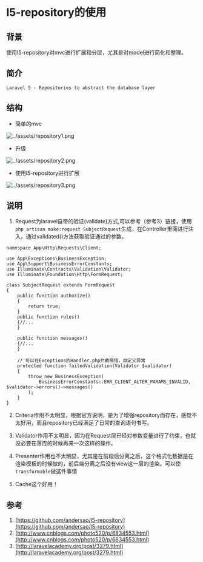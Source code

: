 # l5-repository的使用
## 背景

使用l5-repository对mvc进行扩展和分层，尤其是对model进行简化和整理。

## 简介

```
Laravel 5 - Repositories to abstract the database layer
```

## 结构

* 简单的mvc

![../assets/repository1.png](../assets/repository1.png)

* 升级

![../assets/repository2.png](../assets/repository2.png)

* 使用l5-repository进行扩展

![../assets/repository3.png](../assets/repository3.png)

## 说明

1. Request为laravel自带的验证(validate)方式,可以参考（参考3）链接，使用`php artisan make:request SubjectRequest`生成，在Controller里面进行注入，通过validated()方法获取验证通过的参数。

```
namespace App\Http\Requests\Client;

use App\Exceptions\BusinessException;
use App\Support\BusinessErrorConstants;
use Illuminate\Contracts\Validation\Validator;
use Illuminate\Foundation\Http\FormRequest;

class SubjectRequest extends FormRequest
{
    public function authorize()
    {
        return true;
    }
    public function rules()
    {//...
    }

    public function messages()
    {//...
    }
    
    // 可以在Exceptions的Handler.php拦截报错，自定义异常
    protected function failedValidation(Validator $validator)
    {
        throw new BusinessException(
            BusinessErrorConstants::ERR_CLIENT_ALTER_PARAMS_INVALID, $validator->errors()->messages()
        );
    }
}
```

2. Criteria作用不太明显，根据官方说明，是为了增强repository而存在，感觉不太好用，而且repository已经满足了日常的查询语句书写。

3. Validator作用不太明显，因为在Request层已经对参数变量进行了约束，也就没必要在落库的时候再来一次这样的操作。

4. Presenter作用也不太明显，尤其是在前段后分离之后，这个格式化数据是在渲染模板的时候做的，前后端分离之后没有view这一层的渲染。可以使`Transformable`做这件事情

5. Cache这个好用！

## 参考
1. [https://github.com/andersao/l5-repository](https://github.com/andersao/l5-repository)
2. [http://www.cnblogs.com/photo520/p/6834553.html](http://www.cnblogs.com/photo520/p/6834553.html)
3. [http://laravelacademy.org/post/3279.html](http://laravelacademy.org/post/3279.html)